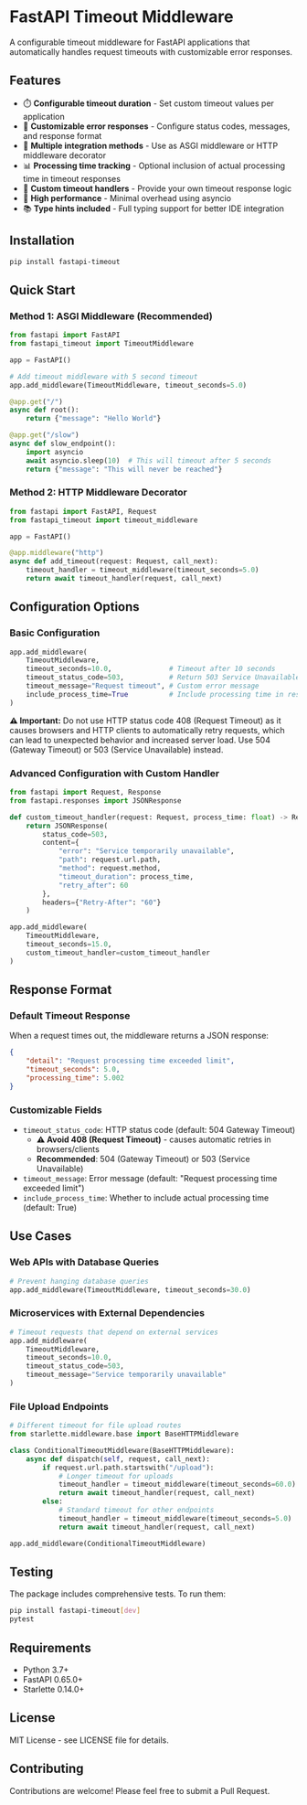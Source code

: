 # FastAPI Timeout Middleware

A configurable timeout middleware for FastAPI applications that automatically handles request timeouts with customizable error responses.

## Features

- ⏱️ **Configurable timeout duration** - Set custom timeout values per application
- 📝 **Customizable error responses** - Configure status codes, messages, and response format
- 🔧 **Multiple integration methods** - Use as ASGI middleware or HTTP middleware decorator
- 📊 **Processing time tracking** - Optional inclusion of actual processing time in timeout responses
- 🎯 **Custom timeout handlers** - Provide your own timeout response logic
- 🚀 **High performance** - Minimal overhead using asyncio
- 📚 **Type hints included** - Full typing support for better IDE integration

## Installation

```bash
pip install fastapi-timeout
```

## Quick Start

### Method 1: ASGI Middleware (Recommended)

```python
from fastapi import FastAPI
from fastapi_timeout import TimeoutMiddleware

app = FastAPI()

# Add timeout middleware with 5 second timeout
app.add_middleware(TimeoutMiddleware, timeout_seconds=5.0)

@app.get("/")
async def root():
    return {"message": "Hello World"}

@app.get("/slow")
async def slow_endpoint():
    import asyncio
    await asyncio.sleep(10)  # This will timeout after 5 seconds
    return {"message": "This will never be reached"}
```

### Method 2: HTTP Middleware Decorator

```python
from fastapi import FastAPI, Request
from fastapi_timeout import timeout_middleware

app = FastAPI()

@app.middleware("http")
async def add_timeout(request: Request, call_next):
    timeout_handler = timeout_middleware(timeout_seconds=5.0)
    return await timeout_handler(request, call_next)
```

## Configuration Options

### Basic Configuration

```python
app.add_middleware(
    TimeoutMiddleware,
    timeout_seconds=10.0,              # Timeout after 10 seconds
    timeout_status_code=503,           # Return 503 Service Unavailable  
    timeout_message="Request timeout", # Custom error message
    include_process_time=True          # Include processing time in response
)
```

**⚠️ Important:** Do not use HTTP status code 408 (Request Timeout) as it causes browsers and HTTP clients to automatically retry requests, which can lead to unexpected behavior and increased server load. Use 504 (Gateway Timeout) or 503 (Service Unavailable) instead.

### Advanced Configuration with Custom Handler

```python
from fastapi import Request, Response
from fastapi.responses import JSONResponse

def custom_timeout_handler(request: Request, process_time: float) -> Response:
    return JSONResponse(
        status_code=503,
        content={
            "error": "Service temporarily unavailable",
            "path": request.url.path,
            "method": request.method,
            "timeout_duration": process_time,
            "retry_after": 60
        },
        headers={"Retry-After": "60"}
    )

app.add_middleware(
    TimeoutMiddleware,
    timeout_seconds=15.0,
    custom_timeout_handler=custom_timeout_handler
)
```

## Response Format

### Default Timeout Response

When a request times out, the middleware returns a JSON response:

```json
{
    "detail": "Request processing time exceeded limit",
    "timeout_seconds": 5.0,
    "processing_time": 5.002
}
```

### Customizable Fields

- `timeout_status_code`: HTTP status code (default: 504 Gateway Timeout)
  - **⚠️ Avoid 408 (Request Timeout)** - causes automatic retries in browsers/clients
  - **Recommended**: 504 (Gateway Timeout) or 503 (Service Unavailable)
- `timeout_message`: Error message (default: "Request processing time exceeded limit")
- `include_process_time`: Whether to include actual processing time (default: True)

## Use Cases

### Web APIs with Database Queries
```python
# Prevent hanging database queries
app.add_middleware(TimeoutMiddleware, timeout_seconds=30.0)
```

### Microservices with External Dependencies
```python
# Timeout requests that depend on external services
app.add_middleware(
    TimeoutMiddleware, 
    timeout_seconds=10.0,
    timeout_status_code=503,
    timeout_message="Service temporarily unavailable"
)
```

### File Upload Endpoints
```python
# Different timeout for file upload routes
from starlette.middleware.base import BaseHTTPMiddleware

class ConditionalTimeoutMiddleware(BaseHTTPMiddleware):
    async def dispatch(self, request, call_next):
        if request.url.path.startswith("/upload"):
            # Longer timeout for uploads
            timeout_handler = timeout_middleware(timeout_seconds=60.0)
            return await timeout_handler(request, call_next)
        else:
            # Standard timeout for other endpoints
            timeout_handler = timeout_middleware(timeout_seconds=5.0)
            return await timeout_handler(request, call_next)

app.add_middleware(ConditionalTimeoutMiddleware)
```

## Testing

The package includes comprehensive tests. To run them:

```bash
pip install fastapi-timeout[dev]
pytest
```

## Requirements

- Python 3.7+
- FastAPI 0.65.0+
- Starlette 0.14.0+

## License

MIT License - see LICENSE file for details.

## Contributing

Contributions are welcome! Please feel free to submit a Pull Request.

